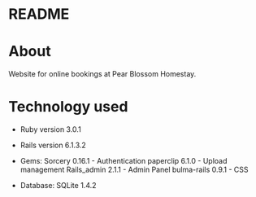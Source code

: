 # README

# About
Website for online bookings at Pear Blossom Homestay.

# Technology used

* Ruby version 3.0.1

* Rails version 6.1.3.2

* Gems:
  Sorcery 0.16.1 - Authentication
  paperclip 6.1.0 - Upload management
  Rails_admin 2.1.1 - Admin Panel
  bulma-rails 0.9.1 - CSS   

* Database: 
  SQLite 1.4.2
